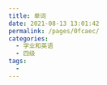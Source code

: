 ```yaml
---
title: 单词
date: 2021-08-13 13:01:42
permalink: /pages/0fcaec/
categories:
  - 学业和英语
  - 四级
tags:
  - 
---
```

